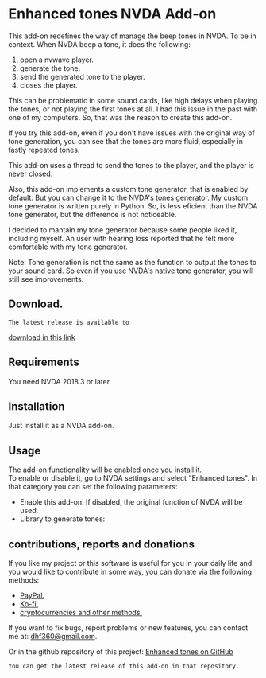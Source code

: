# Enhanced tones NVDA Add-on #
This add-on redefines the way of manage the beep tones in NVDA.
To be in context. When NVDA beep a tone, it does the following:

1. open a nvwave player.
2. generate the tone.
3. send the generated tone to the player.
4. closes the player.

This can be problematic in some sound cards, like high delays when playing the tones, or not playing the first tones at all.
I had this issue in the past with one of my computers. So, that was the reason to create this add-on.

If you try this add-on, even if you don't have issues with the original way of tone generation, you can see that the tones are more fluid, especially in fastly repeated tones.

This add-on uses a thread to send the tones to the player, and the player is never closed.

Also, this add-on implements a custom tone generator, that is enabled by default. But you can change it to the NVDA's tones generator.
My custom tone generator is written purely in Python. So, is less eficient than the NVDA tone generator, but the difference is not noticeable.

I decided to mantain my tone generator because some people liked it, including myself. An user with hearing loss reported that he felt more comfortable with my tone generator.

Note: Tone generation is not the same as the function to output the tones to your sound card. So even if you use NVDA's native tone generator, you will still see improvements.

## Download.
	The latest release is available to
[download in this link](https://davidacm.github.io/getlatest/gh/davidacm/EnhancedTones)

## Requirements
  You need NVDA 2018.3 or later.

## Installation
  Just install it as a NVDA add-on.

## Usage
  The add-on functionality will be enabled once you install it.  
  To enable or disable it, go to NVDA settings and select "Enhanced tones". In that category you can set the following parameters:

* Enable this add-on. If disabled, the original function of NVDA will be used.
* Library to generate tones:

## contributions, reports and donations

If you like my project or this software is useful for you in your daily life and you would like to contribute in some way, you can donate via the following methods:

* [PayPal.](https://paypal.me/davicm)
* [Ko-fi.](https://ko-fi.com/davidacm)
* [cryptocurrencies and other methods.](https://davidacm.github.io/donations/)

If you want to fix bugs, report problems or new features, you can contact me at: <dhf360@gmail.com>.

  Or in the github repository of this project:
  [Enhanced tones on GitHub](https://github.com/davidacm/enhancedtones)

    You can get the latest release of this add-on in that repository.
